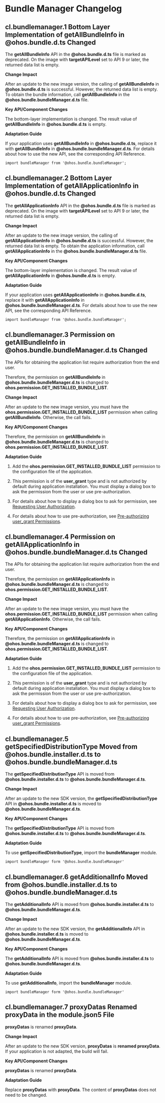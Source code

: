 # Bundle Manager Changelog


## cl.bundlemanager.1 Bottom Layer Implementation of getAllBundleInfo in \@ohos.bundle.d.ts Changed

The **getAllBundleInfo** API in the **\@ohos.bundle.d.ts** file is marked as deprecated. On the image with **targetAPILevel** set to API 9 or later, the returned data list is empty.

**Change Impact**

After an update to the new image version, the calling of **getAllBundleInfo** in **\@ohos.bundle.d.ts** is successful. However, the returned data list is empty. To obtain the bundle information, call **getAllBundleInfo** in the **\@ohos.bundle.bundleManager.d.ts** file.

**Key API/Component Changes**

The bottom-layer implementation is changed. The result value of **getAllBundleInfo** in **\@ohos.bundle.d.ts** is empty.

**Adaptation Guide**

If your application uses **getAllBundleInfo** in **\@ohos.bundle.d.ts**, replace it with **getAllBundleInfo** in **\@ohos.bundle.bundleManager.d.ts**. For details about how to use the new API, see the corresponding API Reference.
```ets
import bundleManager from '@ohos.bundle.bundleManager';
```


## cl.bundlemanager.2 Bottom Layer Implementation of getAllApplicationInfo in \@ohos.bundle.d.ts Changed

The **getAllApplicationInfo** API in the **\@ohos.bundle.d.ts** file is marked as deprecated. On the image with **targetAPILevel** set to API 9 or later, the returned data list is empty.

**Change Impact**

After an update to the new image version, the calling of **getAllApplicationInfo** in **\@ohos.bundle.d.ts** is successful. However, the returned data list is empty. To obtain the application information, call **getAllApplicationInfo** in the **\@ohos.bundle.bundleManager.d.ts** file.

**Key API/Component Changes**

The bottom-layer implementation is changed. The result value of **getAllApplicationInfo** in **\@ohos.bundle.d.ts** is empty.

**Adaptation Guide**

If your application uses **getAllApplicationInfo** in **\@ohos.bundle.d.ts**, replace it with **getAllApplicationInfo** in **\@ohos.bundle.bundleManager.d.ts**. For details about how to use the new API, see the corresponding API Reference.
```ets
import bundleManager from '@ohos.bundle.bundleManager';
```


## cl.bundlemanager.3 Permission on getAllBundleInfo in \@ohos.bundle.bundleManager.d.ts Changed

The APIs for obtaining the application list require authorization from the end user.

Therefore, the permission on **getAllBundleInfo** in **\@ohos.bundle.bundleManager.d.ts** is changed to **ohos.permission.GET_INSTALLED_BUNDLE_LIST**.

**Change Impact**

After an update to the new image version, you must have the **ohos.permission.GET_INSTALLED_BUNDLE_LIST** permission when calling **getAllBundleInfo**. Otherwise, the call fails.

**Key API/Component Changes**

Therefore, the permission on **getAllBundleInfo** in **\@ohos.bundle.bundleManager.d.ts** is changed to **ohos.permission.GET_INSTALLED_BUNDLE_LIST**.

**Adaptation Guide**

1. Add the **ohos.permission.GET_INSTALLED_BUNDLE_LIST** permission to the configuration file of the application.

2. This permission is of the **user_grant** type and is not authorized by default during application installation. You must display a dialog box to ask the permission from the user or use pre-authorization.

3. For details about how to display a dialog box to ask for permission, see [Requesting User Authorization](../../../application-dev/security/accesstoken-guidelines.md#requesting-user-authorization).

4. For details about how to use pre-authorization, see [Pre-authorizing user_grant Permissions](../../../application-dev/security/accesstoken-guidelines.md#pre-authorizing-user_grant-permissions).


## cl.bundlemanager.4 Permission on getAllApplicationInfo in \@ohos.bundle.bundleManager.d.ts Changed

The APIs for obtaining the application list require authorization from the end user.

Therefore, the permission on **getAllApplicationInfo** in **\@ohos.bundle.bundleManager.d.ts** is changed to **ohos.permission.GET_INSTALLED_BUNDLE_LIST**.

**Change Impact**

After an update to the new image version, you must have the **ohos.permission.GET_INSTALLED_BUNDLE_LIST** permission when calling **getAllApplicationInfo**. Otherwise, the call fails.

**Key API/Component Changes**

Therefore, the permission on **getAllApplicationInfo** in **\@ohos.bundle.bundleManager.d.ts** is changed to **ohos.permission.GET_INSTALLED_BUNDLE_LIST**.

**Adaptation Guide**

1. Add the **ohos.permission.GET_INSTALLED_BUNDLE_LIST** permission to the configuration file of the application.

2. This permission is of the **user_grant** type and is not authorized by default during application installation. You must display a dialog box to ask the permission from the user or use pre-authorization.

3. For details about how to display a dialog box to ask for permission, see [Requesting User Authorization](../../../application-dev/security/accesstoken-guidelines.md#requesting-user-authorization).

4. For details about how to use pre-authorization, see [Pre-authorizing user_grant Permissions](../../../application-dev/security/accesstoken-guidelines.md#pre-authorizing-user_grant-permissions).


## cl.bundlemanager.5 getSpecifiedDistributionType Moved from \@ohos.bundle.installer.d.ts to \@ohos.bundle.bundleManager.d.ts

The **getSpecifiedDistributionType** API is moved from **\@ohos.bundle.installer.d.ts** to **\@ohos.bundle.bundleManager.d.ts**.

**Change Impact**

After an update to the new SDK version, the **getSpecifiedDistributionType** API in **\@ohos.bundle.installer.d.ts** is moved to **\@ohos.bundle.bundleManager.d.ts**.

**Key API/Component Changes**

The **getSpecifiedDistributionType** API is moved from **\@ohos.bundle.installer.d.ts** to **\@ohos.bundle.bundleManager.d.ts**.

**Adaptation Guide**

To use **getSpecifiedDistributionType**, import the **bundleManager** module.
```ets
import bundleManager form '@ohos.bundle.bundleManager'
```


## cl.bundlemanager.6 getAdditionalInfo Moved from \@ohos.bundle.installer.d.ts to \@ohos.bundle.bundleManager.d.ts

The **getAdditionalInfo** API is moved from **\@ohos.bundle.installer.d.ts** to **\@ohos.bundle.bundleManager.d.ts**.

**Change Impact**

After an update to the new SDK version, the **getAdditionalInfo** API in **\@ohos.bundle.installer.d.ts** is moved to **\@ohos.bundle.bundleManager.d.ts**.

**Key API/Component Changes**

The **getAdditionalInfo** API is moved from **\@ohos.bundle.installer.d.ts** to **\@ohos.bundle.bundleManager.d.ts**.

**Adaptation Guide**

To use **getAdditionalInfo**, import the **bundleManager** module.
```ets
import bundleManager form '@ohos.bundle.bundleManager'
```


## cl.bundlemanager.7 proxyDatas Renamed proxyData in the module.json5 File

**proxyDatas** is renamed **proxyData**.

**Change Impact**

After an update to the new SDK version, **proxyDatas** is **renamed proxyData**. If your application is not adapted, the build will fail.

**Key API/Component Changes**

**proxyDatas** is renamed **proxyData**.

**Adaptation Guide**

Replace **proxyDatas** with **proxyData**. The content of **proxyDatas** does not need to be changed.

